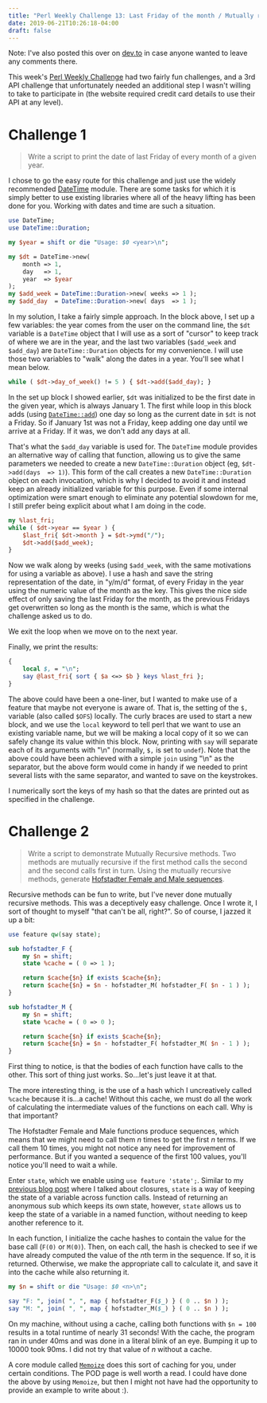 ```yaml
---
title: "Perl Weekly Challenge 13: Last Friday of the month / Mutually recursive methods"
date: 2019-06-21T10:26:18-04:00
draft: false
---
```


Note: I've also posted this over on [dev.to](https://dev.to/yzhernand/perl-weekly-challenge-13-last-friday-of-the-month-mutually-recursive-methods-73f) in case anyone wanted to leave any comments there.

This week's [Perl Weekly Challenge](https://perlweeklychallenge.org) had two fairly fun challenges, and a 3rd API challenge that unfortunately needed an additional step I wasn't willing to take to participate in (the website required credit card details to use their API at any level).

# Challenge 1

>Write a script to print the date of last Friday of every month of a given year.

I chose to go the easy route for this challenge and just use the widely recommended [DateTime](https://metacpan.org/pod/DateTime) module. There are some tasks for which it is simply better to use existing libraries where all of the heavy lifting has been done for you. Working with dates and time are such a situation.

```perl
use DateTime;
use DateTime::Duration;

my $year = shift or die "Usage: $0 <year>\n";

my $dt = DateTime->new(
    month => 1,
    day   => 1,
    year  => $year
);
my $add_week = DateTime::Duration->new( weeks => 1 );
my $add_day  = DateTime::Duration->new( days  => 1 );
```

In my solution, I take a fairly simple approach. In the block above, I set up a few variables: the year comes from the user on the command line, the `$dt` variable is a `DateTime` object that I will use as a sort of "cursor" to keep track of where we are in the year, and the last two variables (`$add_week` and `$add_day`) are `DateTime::Duration` objects for my convenience. I will use those two variables to "walk" along the dates in a year. You'll see what I mean below.

```perl
while ( $dt->day_of_week() != 5 ) { $dt->add($add_day); }
```

In the set up block I showed earlier, `$dt` was initialized to be the first date in the given year, which is always January 1. The first while loop in this block adds (using [`DateTime::add`](https://metacpan.org/pod/DateTime#$dt-%3Eadd(-parameters-for-DateTime::Duration-))) one day so long as the current date in `$dt` is not a Friday. So if January 1st was not a Friday, keep adding one day until we arrive at a Friday. If it was, we don't add any days at all.

That's what the `$add_day` variable is used for. The `DateTime` module provides an alternative way of calling that function, allowing us to give the same parameters we needed to create a new `DateTime::Duration` object (eg, `$dt->add(days  => 1)`). This form of the call creates a new `DateTime::Duration` object on each invocation, which is why I decided to avoid it and instead keep an already initialized variable for this purpose. Even if some internal optimization were smart enough to eliminate any potential slowdown for me, I still prefer being explicit about what I am doing in the code.

```perl
my %last_fri;
while ( $dt->year == $year ) {
    $last_fri{ $dt->month } = $dt->ymd("/");
    $dt->add($add_week);
}
```

Now we walk along by weeks (using `$add_week`, with the same motivations for using a variable as above). I use a hash and save the string representation of the date, in "y/m/d" format, of every Friday in the year using the numeric value of the month as the key. This gives the nice side effect of only saving the last Friday for the month, as the previous Fridays get overwritten so long as the month is the same, which is what the challenge asked us to do.

We exit the loop when we move on to the next year.

Finally, we print the results:

```perl
{
    local $, = "\n";
    say @last_fri{ sort { $a <=> $b } keys %last_fri };
}
```

The above could have been a one-liner, but I wanted to make use of a feature that maybe not everyone is aware of. That is, the setting of the `$,` variable (also called `$OFS`) locally. The curly braces are used to start a new block, and we use the `local` keyword to tell perl that we want to use an existing variable name, but we will be making a local copy of it so we can safely change its value within this block. Now, printing with `say` will separate each of its arguments with "\n" (normally, `$,` is set to `undef`). Note that the above could have been achieved with a simple `join` using "\n" as the separator, but the above form would come in handy if we needed to print several lists with the same separator, and wanted to save on the keystrokes.

I numerically sort the keys of my hash so that the dates are printed out as specified in the challenge.

# Challenge 2

>Write a script to demonstrate Mutually Recursive methods. Two methods are
mutually recursive if the first method calls the second and the second calls
first in turn. Using the mutually recursive methods, generate [Hofstadter Female and Male sequences](https://en.wikipedia.org/wiki/Hofstadter_sequence#Hofstadter_Female_and_Male_sequences).

Recursive methods can be fun to write, but I've never done mutually recursive methods. This was a deceptively easy challenge. Once I wrote it, I sort of thought to myself "that can't be all, right?". So of course, I jazzed it up a bit:

```perl
use feature qw(say state);

sub hofstadter_F {
    my $n = shift;
    state %cache = ( 0 => 1 );

    return $cache{$n} if exists $cache{$n};
    return $cache{$n} = $n - hofstadter_M( hofstadter_F( $n - 1 ) );
}

sub hofstadter_M {
    my $n = shift;
    state %cache = ( 0 => 0 );

    return $cache{$n} if exists $cache{$n};
    return $cache{$n} = $n - hofstadter_F( hofstadter_M( $n - 1 ) );
}
```

First thing to notice, is that the bodies of each function have calls to the other. This sort of thing just works. So...let's just leave it at that.

The more interesting thing, is the use of a hash which I uncreatively called `%cache` because it is...a cache! Without this cache, we must do all the work of calculating the intermediate values of the functions on each call. Why is that important?

The Hofstadter Female and Male functions produce sequences, which means that we might need to call them *n* times to get the first *n* terms. If we call them 10 times, you might not notice any need for improvement of performance. But if you wanted a sequence of the first 100 values, you'll notice you'll need to wait a while.

Enter `state`, which we enable using `use feature 'state';`. Similar to my [previous blog post](https://yzhernand.github.io/posts/perl-weekly-challenge-12/) where I talked about closures, `state` is a way of keeping the state of a variable across function calls. Instead of returning an anonymous sub which keeps its own state, however, `state` allows us to keep the state of a variable in a named function, without needing to keep another reference to it.

In each function, I initialize the cache hashes to contain the value for the base call (`F(0)` or `M(0)`). Then, on each call, the hash is checked to see if we have already computed the value of the *n*th term in the sequence. If so, it is returned. Otherwise, we make the appropriate call to calculate it, and save it into the cache while also returning it.

```perl
my $n = shift or die "Usage: $0 <n>\n";

say "F: ", join( ", ", map { hofstadter_F($_) } ( 0 .. $n ) );
say "M: ", join( ", ", map { hofstadter_M($_) } ( 0 .. $n ) );
```

On my machine, without using a cache, calling both functions with `$n = 100` results in a total runtime of nearly 31 seconds! With the cache, the program ran in under 40ms and was done in a literal blink of an eye. Bumping it up to 10000 took 90ms. I did not try that value of *n* without a cache.

A core module called [`Memoize`](https://metacpan.org/pod/Memoize) does this sort of caching for you, under certain conditions. The POD page is well worth a read. I could have done the above by using `Memoize`, but then I might not have had the opportunity to provide an example to write about :).